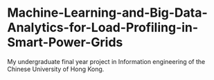 # Machine-Learning-and-Big-Data-Analytics-for-Load-Profiling-in-Smart-Power-Grids
My undergraduate final year project in Information engineering of the Chinese University of Hong Kong.
